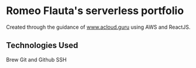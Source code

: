 # Romeo Flauta's serverless portfolio
Created through the guidance of www.acloud.guru using AWS and ReactJS.

## Technologies Used

Brew
Git and Github
SSH

